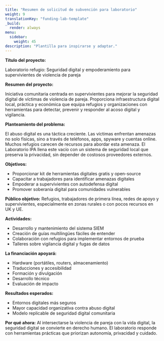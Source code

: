 ```yaml
---
title: "Resumen de solicitud de subvención para laboratorio"
weight: 9
translationKey: "funding-lab-template"
_build:
  render: always
menu:
  sidebar:
    weight: 45
description: "Plantilla para inspirarse y adaptar."
---
```


**Título del proyecto:**

Laboratorio refugio: Seguridad digital y empoderamiento para supervivientes de violencia de pareja

**Resumen del proyecto:**

Iniciativa comunitaria centrada en supervivientes para mejorar la seguridad digital de víctimas de violencia de pareja. Proporciona infraestructura digital local, práctica y económica que equipa refugios y organizaciones con herramientas para detectar, prevenir y responder al acoso digital y vigilancia.

**Planteamiento del problema:**

El abuso digital es una táctica creciente. Las víctimas enfrentan amenazas no solo físicas, sino a través de teléfonos, apps, spyware y cuentas online. Muchos refugios carecen de recursos para abordar esta amenaza. El Laboratorio IPA llena este vacío con un sistema de seguridad local que preserva la privacidad, sin depender de costosos proveedores externos.

**Objetivos:**

* Proporcionar kit de herramientas digitales gratis y open-source
* Capacitar a trabajadores para identificar amenazas digitales
* Empoderar a supervivientes con autodefensa digital
* Promover soberanía digital para comunidades vulnerables

**Público objetivo:** Refugios, trabajadores de primera línea, redes de apoyo y supervivientes, especialmente en zonas rurales o con pocos recursos en UK y UE.

**Actividades:**

* Desarrollo y mantenimiento del sistema SIEM
* Creación de guías multilingües fáciles de entender
* Colaboración con refugios para implementar entornos de prueba
* Talleres sobre vigilancia digital y fugas de datos

**La financiación apoyará:**

* Hardware (portátiles, routers, almacenamiento)
* Traducciones y accesibilidad
* Formación y divulgación
* Desarrollo técnico
* Evaluación de impacto

**Resultados esperados:**

* Entornos digitales más seguros
* Mayor capacidad organizativa contra abuso digital
* Modelo replicable de seguridad digital comunitaria

**Por qué ahora:** Al intersectarse la violencia de pareja con la vida digital, la seguridad digital se convierte en derecho humano. El laboratorio responde con herramientas prácticas que priorizan autonomía, privacidad y cuidado.
